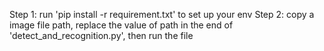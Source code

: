 Step 1: run 'pip install -r requirement.txt' to set up your env
Step 2: copy a image file path, replace the value of path in the end of 'detect_and_recognition.py', then run the file